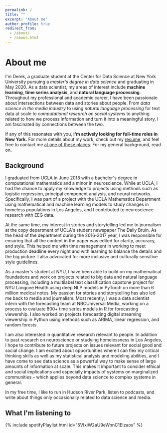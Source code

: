 ```yaml
---
permalink: /
title: ""
excerpt: "About me"
author_profile: true
redirect_from:
  - /about/
  - /about.html
---
```


About me
======
I'm Derek, a graduate student at the Center for Data Science at New York University pursuing a *master's degree in data science* and graduating in May 2020. As a data scientist, my areas of interest include **machine learning**, **time series analysis**, and **natural language processing**. Throughout my professional and academic career, I have been passionate about intersections between data and stories about people. From *data science in the media industry* to using *natural language processing* for text data at scale to *computational research on social systems* to anything related to how we process information and turn it into a meaningful story, I am fascinated by connections between the two.

If any of this resonates with you, **I'm actively looking for full-time roles in New York.** For more details about my work, check out my [resume](https://dbyen.github.io/resume/), and feel free to contact me [at one of these places](https://dbyen.github.io/contact/). For my general background, read on.

Background
------

I graduated from UCLA in June 2018 with a bachelor's degree in computational mathematics and a minor in neuroscience. While at UCLA, I had the chance to apply my knowledge to projects using methods such as logistic regression, principal component analysis, and neural networks. Specifically, I was part of a project with the UCLA Mathematics Department using mathematical and machine learning models to study changes in homeless populations in Los Angeles, and I contributed to neuroscience research with EEG data.

At the same time, my interest in stories and storytelling led me to journalism at the copy department of UCLA's student newspaper The Daily Bruin. As the head of the department during the 2016-2017 year, I was responsible for ensuring that all the content in the paper was edited for clarity, accuracy, and style. This helped me with time management in working to meet production deadline every night and with learning to balance the details and the big picture. I also advocated for more inclusive and culturally sensitive style guidelines.

As a master's student at NYU, I have been able to build on my mathematical foundations and work on projects related to big data and natural language processing, including a multilabel text classification capstone project for NYU Langone Health using deep NLP models in PyTorch on more than 6 million medical notes. My passion for stories and storytelling has also led me back to media and journalism. Most recently, I was a data scientist intern with the forecasting team at NBCUniversal Media, working on a process to evaluate 800+ time series models in R for forecasting viewership. I also worked on projects forecasting digital streaming viewership in Python using methods such as ARIMA, linear regression, and random forests.

I am also interested in quantitative research relevant to people. In addition to past research on neuroscience or studying homelessness in Los Angeles, I hope to contribute to future projects on issues relevant for social good and social change. I am excited about opportunities where I can flex my critical thinking skills as well as my statistical analysis and modeling abilities, and I have come to see data science as a powerful way to make sense of large amounts of information at scale. This makes it important to consider ethical and social implications and especially impacts of systems on marginalized communities – which applies beyond data science to complex systems in general.

In my free time, I like to run in Hudson River Park, listen to podcasts, and write about things only occasionally related to data science and media.

What I'm listening to
------
{% include spotifyPlaylist.html id="5VIxiW2aU9eWnnC1EIzaos" %}
